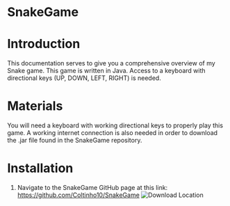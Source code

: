 # SnakeGame

# Introduction

This documentation serves to give you a comprehensive overview of my Snake game. This game is written in Java. Access to a keyboard with directional keys (UP, DOWN, LEFT, RIGHT) is needed. 


# Materials

You will need a keyboard with working directional keys to properly play this game. A working internet connection is also needed in order to download the .jar file found in the SnakeGame repository. 


# Installation

1. Navigate to the SnakeGame GitHub page at this link: https://github.com/Coltinho10/SnakeGame
![Download Location](https://github.com/Coltinho10/DocumentationImages/blob/main/github.png)
